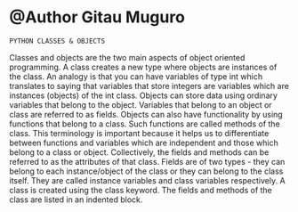 # @Author Gitau Muguro
	PYTHON CLASSES & OBJECTS
Classes and objects are the two main aspects of object oriented programming. A class creates a new type where objects are instances of the class. 
An analogy is that you can have variables of type int which translates to saying that variables that store integers are variables which are 
instances (objects) of the int class.
Objects can store data using ordinary variables that belong to the object. Variables that belong to an object or class are referred to as fields.
Objects can also have functionality by using functions that belong to a class. Such functions are called methods of the class. This terminology 
is important because it helps us to differentiate between functions and variables which are independent and those which belong to a class or object. 
Collectively, the fields and methods can be referred to as the attributes of that class. Fields are of two types - they can belong to each 
instance/object of the class or they can belong to the class itself. They are called instance variables and class variables respectively.
A class is created using the class keyword. The fields and methods of the class are listed in an indented block.
